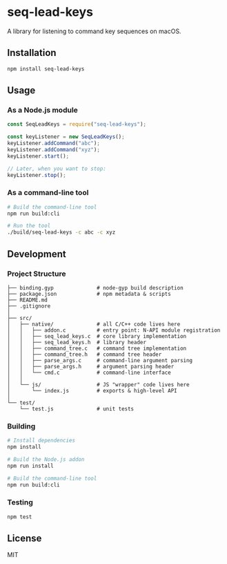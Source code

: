 # seq-lead-keys

A library for listening to command key sequences on macOS.

## Installation

```bash
npm install seq-lead-keys
```

## Usage

### As a Node.js module

```javascript
const SeqLeadKeys = require("seq-lead-keys");

const keyListener = new SeqLeadKeys();
keyListener.addCommand("abc");
keyListener.addCommand("xyz");
keyListener.start();

// Later, when you want to stop:
keyListener.stop();
```

### As a command-line tool

```bash
# Build the command-line tool
npm run build:cli

# Run the tool
./build/seq-lead-keys -c abc -c xyz
```

## Development

### Project Structure

```
├── binding.gyp              # node-gyp build description
├── package.json             # npm metadata & scripts
├── README.md
├── .gitignore
│
├── src/
│   ├── native/              # all C/C++ code lives here
│   │   ├── addon.c          # entry point: N-API module registration
│   │   ├── seq_lead_keys.c  # core library implementation
│   │   ├── seq_lead_keys.h  # library header
│   │   ├── command_tree.c   # command tree implementation
│   │   ├── command_tree.h   # command tree header
│   │   ├── parse_args.c     # command-line argument parsing
│   │   ├── parse_args.h     # argument parsing header
│   │   └── cmd.c            # command-line interface
│   │
│   └── js/                  # JS "wrapper" code lives here
│       └── index.js         # exports & high-level API
│
└── test/
    └── test.js              # unit tests
```

### Building

```bash
# Install dependencies
npm install

# Build the Node.js addon
npm run install

# Build the command-line tool
npm run build:cli
```

### Testing

```bash
npm test
```

## License

MIT
